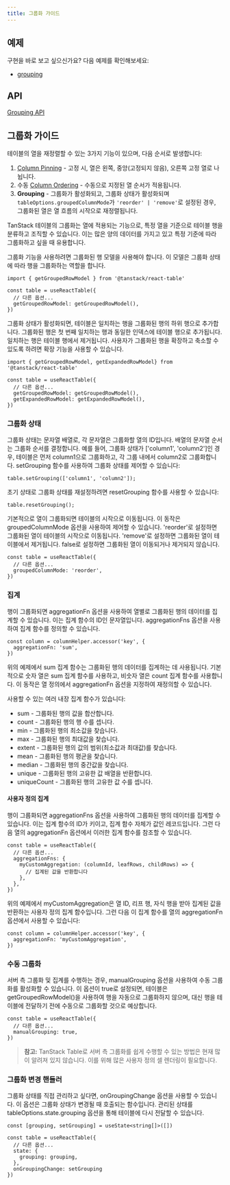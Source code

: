 ```yaml
---
title: 그룹화 가이드
---
```


## 예제

구현을 바로 보고 싶으신가요? 다음 예제를 확인해보세요:

- [grouping](../../framework/react/examples/grouping)

## API

[Grouping API](../../api/features/grouping)

## 그룹화 가이드

테이블의 열을 재정렬할 수 있는 3가지 기능이 있으며, 다음 순서로 발생합니다:

1. [Column Pinning](../column-pinning) - 고정 시, 열은 왼쪽, 중앙(고정되지 않음), 오른쪽 고정 열로 나뉩니다.
2. 수동 [Column Ordering](../column-ordering) - 수동으로 지정된 열 순서가 적용됩니다.
3. **Grouping** - 그룹화가 활성화되고, 그룹화 상태가 활성화되며 `tableOptions.groupedColumnMode`가 `'reorder' | 'remove'`로 설정된 경우, 그룹화된 열은 열 흐름의 시작으로 재정렬됩니다.

TanStack 테이블의 그룹화는 열에 적용되는 기능으로, 특정 열을 기준으로 테이블 행을 분류하고 조직할 수 있습니다. 이는 많은 양의 데이터를 가지고 있고 특정 기준에 따라 그룹화하고 싶을 때 유용합니다.

그룹화 기능을 사용하려면 그룹화된 행 모델을 사용해야 합니다. 이 모델은 그룹화 상태에 따라 행을 그룹화하는 역할을 합니다.

```tsx
import { getGroupedRowModel } from '@tanstack/react-table'

const table = useReactTable({
  // 다른 옵션...
  getGroupedRowModel: getGroupedRowModel(),
})
```

그룹화 상태가 활성화되면, 테이블은 일치하는 행을 그룹화된 행의 하위 행으로 추가합니다. 그룹화된 행은 첫 번째 일치하는 행과 동일한 인덱스에 테이블 행으로 추가됩니다. 일치하는 행은 테이블 행에서 제거됩니다.
사용자가 그룹화된 행을 확장하고 축소할 수 있도록 하려면 확장 기능을 사용할 수 있습니다.

```tsx
import { getGroupedRowModel, getExpandedRowModel} from '@tanstack/react-table'

const table = useReactTable({
  // 다른 옵션...
  getGroupedRowModel: getGroupedRowModel(),
  getExpandedRowModel: getExpandedRowModel(),
})
```

### 그룹화 상태

그룹화 상태는 문자열 배열로, 각 문자열은 그룹화할 열의 ID입니다. 배열의 문자열 순서는 그룹화 순서를 결정합니다. 예를 들어, 그룹화 상태가 ['column1', 'column2']인 경우, 테이블은 먼저 column1으로 그룹화하고, 각 그룹 내에서 column2로 그룹화합니다. setGrouping 함수를 사용하여 그룹화 상태를 제어할 수 있습니다:

```tsx
table.setGrouping(['column1', 'column2']);
```

초기 상태로 그룹화 상태를 재설정하려면 resetGrouping 함수를 사용할 수 있습니다:

```tsx
table.resetGrouping();
```

기본적으로 열이 그룹화되면 테이블의 시작으로 이동됩니다. 이 동작은 groupedColumnMode 옵션을 사용하여 제어할 수 있습니다. 'reorder'로 설정하면 그룹화된 열이 테이블의 시작으로 이동됩니다. 'remove'로 설정하면 그룹화된 열이 테이블에서 제거됩니다. false로 설정하면 그룹화된 열이 이동되거나 제거되지 않습니다.

```tsx
const table = useReactTable({
  // 다른 옵션...
  groupedColumnMode: 'reorder',
})
```

### 집계

행이 그룹화되면 aggregationFn 옵션을 사용하여 열별로 그룹화된 행의 데이터를 집계할 수 있습니다. 이는 집계 함수의 ID인 문자열입니다. aggregationFns 옵션을 사용하여 집계 함수를 정의할 수 있습니다.

```tsx
const column = columnHelper.accessor('key', {
  aggregationFn: 'sum',
})
```

위의 예제에서 sum 집계 함수는 그룹화된 행의 데이터를 집계하는 데 사용됩니다.
기본적으로 숫자 열은 sum 집계 함수를 사용하고, 비숫자 열은 count 집계 함수를 사용합니다. 이 동작은 열 정의에서 aggregationFn 옵션을 지정하여 재정의할 수 있습니다.

사용할 수 있는 여러 내장 집계 함수가 있습니다:

- sum - 그룹화된 행의 값을 합산합니다.
- count - 그룹화된 행의 행 수를 셉니다.
- min - 그룹화된 행의 최소값을 찾습니다.
- max - 그룹화된 행의 최대값을 찾습니다.
- extent - 그룹화된 행의 값의 범위(최소값과 최대값)를 찾습니다.
- mean - 그룹화된 행의 평균을 찾습니다.
- median - 그룹화된 행의 중간값을 찾습니다.
- unique - 그룹화된 행의 고유한 값 배열을 반환합니다.
- uniqueCount - 그룹화된 행의 고유한 값 수를 셉니다.

#### 사용자 정의 집계

행이 그룹화되면 aggregationFns 옵션을 사용하여 그룹화된 행의 데이터를 집계할 수 있습니다. 이는 집계 함수의 ID가 키이고, 집계 함수 자체가 값인 레코드입니다. 그런 다음 열의 aggregationFn 옵션에서 이러한 집계 함수를 참조할 수 있습니다.

```tsx
const table = useReactTable({
  // 다른 옵션...
  aggregationFns: {
    myCustomAggregation: (columnId, leafRows, childRows) => {
      // 집계된 값을 반환합니다
    },
  },
})
```

위의 예제에서 myCustomAggregation은 열 ID, 리프 행, 자식 행을 받아 집계된 값을 반환하는 사용자 정의 집계 함수입니다. 그런 다음 이 집계 함수를 열의 aggregationFn 옵션에서 사용할 수 있습니다:

```tsx
const column = columnHelper.accessor('key', {
  aggregationFn: 'myCustomAggregation',
})
```

### 수동 그룹화

서버 측 그룹화 및 집계를 수행하는 경우, manualGrouping 옵션을 사용하여 수동 그룹화를 활성화할 수 있습니다. 이 옵션이 true로 설정되면, 테이블은 getGroupedRowModel()을 사용하여 행을 자동으로 그룹화하지 않으며, 대신 행을 테이블에 전달하기 전에 수동으로 그룹화할 것으로 예상합니다.

```tsx
const table = useReactTable({
  // 다른 옵션...
  manualGrouping: true,
})
```

> **참고:** TanStack Table로 서버 측 그룹화를 쉽게 수행할 수 있는 방법은 현재 많이 알려져 있지 않습니다. 이를 위해 많은 사용자 정의 셀 렌더링이 필요합니다.

### 그룹화 변경 핸들러

그룹화 상태를 직접 관리하고 싶다면, onGroupingChange 옵션을 사용할 수 있습니다. 이 옵션은 그룹화 상태가 변경될 때 호출되는 함수입니다. 관리된 상태를 tableOptions.state.grouping 옵션을 통해 테이블에 다시 전달할 수 있습니다.

```tsx
const [grouping, setGrouping] = useState<string[]>([])

const table = useReactTable({
  // 다른 옵션...
  state: {
    grouping: grouping,
  },
  onGroupingChange: setGrouping
})
```
